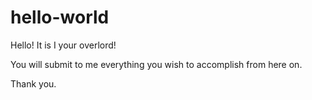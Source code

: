 # hello-world

  Hello! It is I your overlord! 
  
   You will submit to me everything you wish to accomplish from here on.
   
   Thank you.
